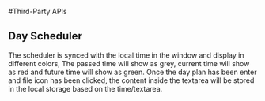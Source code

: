 #Third-Party APIs
## Day Scheduler
The scheduler is synced with the local time in the window and display in different colors,
The passed time will show as grey, current time will show as red and future time will show as green.
Once the day plan has been enter and file icon has been clicked, the content inside the textarea will be stored in the local storage based on the time/textarea.
